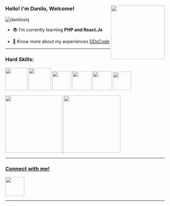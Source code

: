 ### Hello! i'm Danilo, Welcome!<img align="right" height = "170em" alt="" src="">
<p align="left"> <img src="https://cdn.discordapp.com/attachments/812548779751243806/1198776884318720111/pixil-frame-0.png?ex=65c022f9&is=65adadf9&hm=cdbfe7f0537f0e44384113a26d15b532137de8a7f8145e815bd0e063784b54d6&" alt="danilosiq" /> </p>

- 📚 I’m currently learning **PHP and React.Js**

- 🎈 Know more about my experiences [DDsCode](https://dds-code-com-portifolio.vercel.app)

<hr>
<h3>Hard Skills:</h3>

<img height = "70em" src="https://icon-library.com/images/css-icon-png/css-icon-png-0.jpg">   <img height = "70em" src="https://icon-library.com/images/html5-icon-png/html5-icon-png-21.jpg">   <img height = "60em" src="https://cdn-icons-png.flaticon.com/512/5968/5968313.png">    <img height = "60em" src="https://cdn.iconscout.com/icon/free/png-256/node-js-1174925.png">    <img height = "60em" src="https://cdn3.iconfinder.com/data/icons/logos-and-brands-adobe/512/267_Python-512.png">     <img height = "58em" src="https://icon-library.com/images/js-icon/js-icon-24.jpg">

  

<div>
  <a href="https://github.com/danilosiq">
  <img height="180em" src="https://github-readme-stats.vercel.app/api?username=danilosiq&show_icons=true&theme=dark&include_all_commits=true&count_private=true"/>
  <img height="180em" src="https://github-readme-stats.vercel.app/api/top-langs/?username=danilosiq&layout=compact&langs_count=16&theme=dark"/>
</div>

<hr>

<h3>Connect with me!</h3>
<a href="https://www.linkedin.com/in/danilo-siqueira-1a31a7234/" target="_blank"> <img height="60em" src="https://upload.wikimedia.org/wikipedia/commons/thumb/f/f8/LinkedIn_icon_circle.svg/800px-LinkedIn_icon_circle.svg.png"/>

<hr>

 

